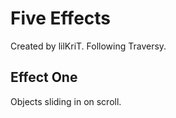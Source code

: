 # Five Effects

Created by lilKriT. Following Traversy.

## Effect One

Objects sliding in on scroll.
